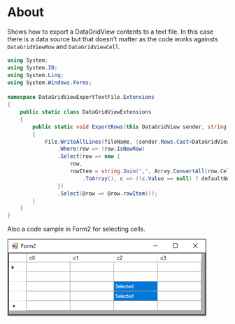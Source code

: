 ﻿# About

Shows how to export a DataGridView contents to a text file. In this case there is a data source but that doesn't matter as the code works againsts `DataGridViewRow` and `DataGridViewCell`.

```csharp
using System;
using System.IO;
using System.Linq;
using System.Windows.Forms;

namespace DataGridViewExportTextFile.Extensions
{
    public static class DataGridViewExtensions
    {
        public static void ExportRows(this DataGridView sender, string fileName, string defaultNullValue = "(empty)")
        {
            File.WriteAllLines(fileName, (sender.Rows.Cast<DataGridViewRow>()
                .Where(row => !row.IsNewRow)
                .Select(row => new {
                    row,
                    rowItem = string.Join(",", Array.ConvertAll(row.Cells.Cast<DataGridViewCell>()
                        .ToArray(), c => ((c.Value == null) ? defaultNullValue : c.Value.ToString())))
                })
                .Select(@row => @row.rowItem)));
        }
    }
}

```

Also a code sample in Form2 for selecting cells.

![screen](assets/figure1.png)